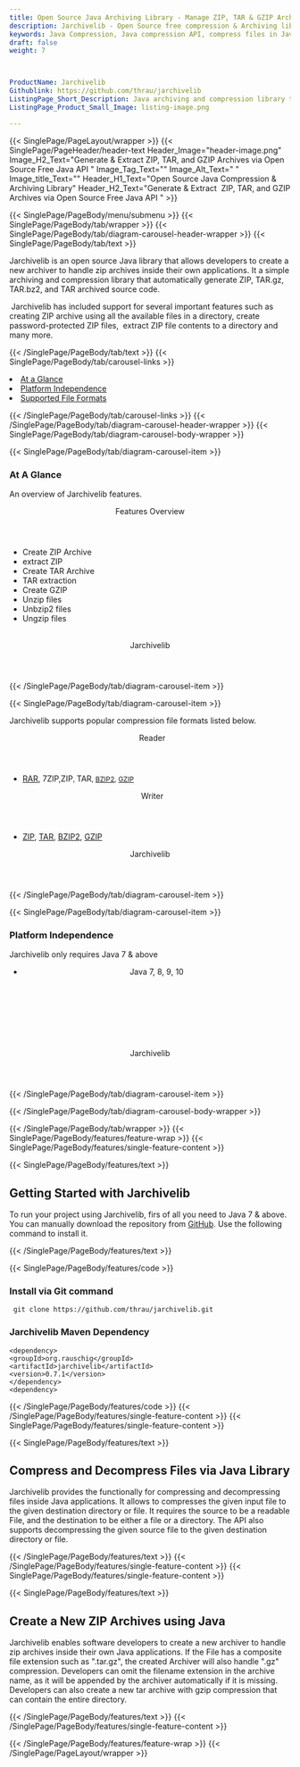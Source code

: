 ```yaml
---
title: Open Source Java Archiving Library - Manage ZIP, TAR & GZIP Archives
description: Jarchivelib - Open Source free compression & Archiving library for Java developers. Compress & Decompress ZIP, TAR, JAR & GZIP Archives via Java API.
keywords: Java Compression, Java compression API, compress files in Java, decompress files Java,  JAR Java Archive, Java 7-zip, Java GZip library, Java  BZip2, Java BZip2,  Java Zip programming, Java RAR Archive, Java TAR, create  ZIP archive, Java compression Library, Open Source Java Library
draft: false
weight: 7



ProductName: Jarchivelib
Githublink: https://github.com/thrau/jarchivelib
ListingPage_Short_Description: Java archiving and compression library that automatically generates zip, tar.gz and tar archived source code.
ListingPage_Product_Small_Image: listing-image.png 

---
```


{{< SinglePage/PageLayout/wrapper >}}
{{< SinglePage/PageHeader/header-text
Header_Image="header-image.png"
Image_H2_Text="Generate & Extract  ZIP, TAR, and GZIP Archives via Open Source Free Java API "
Image_Tag_Text=""
Image_Alt_Text=" "
Image_title_Text=""
Header_H1_Text="Open Source Java Compression & Archiving Library"
Header_H2_Text="Generate & Extract  ZIP, TAR, and GZIP Archives via Open Source Free Java API " >}}

{{< SinglePage/PageBody/menu/submenu >}}
{{< SinglePage/PageBody/tab/wrapper >}}
{{< SinglePage/PageBody/tab/diagram-carousel-header-wrapper >}}
{{< SinglePage/PageBody/tab/text >}}



<p>Jarchivelib is an open source Java library that allows developers to create a new archiver to handle zip archives inside their own applications. It a simple archiving and compression library that automatically generate ZIP, TAR.gz, TAR.bz2, and TAR archived source code.</p>
<p><strong> </strong>Jarchivelib has included support for several important features such as creating ZIP archive using all the available files in a directory, create password-protected ZIP files,  extract ZIP file contents to a directory and many more. </p>

{{< /SinglePage/PageBody/tab/text >}}
{{< SinglePage/PageBody/tab/carousel-links >}}

<li data-target="#diagramcarousel" data-slide-to="0"><a href="#">At a Glance</a></li>
<li data-target="#diagramcarousel" data-slide-to="2"><a href="#">Platform Independence</a></li>
<li data-target="#diagramcarousel" data-slide-to="1"><a class="activetab" href="#">Supported File Formats</a></li>


{{< /SinglePage/PageBody/tab/carousel-links >}}
{{< /SinglePage/PageBody/tab/diagram-carousel-header-wrapper >}}
{{< SinglePage/PageBody/tab/diagram-carousel-body-wrapper >}}

{{< SinglePage/PageBody/tab/diagram-carousel-item >}}
<h3>At A Glance</h3>
<p>An overview of Jarchivelib features.</p>
<div class="diagram1 d1-poi">
<div class="d1-row">
<div class="d1-col d1-left"><header>Features Overview</header>
<ul>
<li>Create ZIP Archive</li>
<li>extract ZIP</li>
<li>Create TAR Archive</li>
<li>TAR extraction</li>
<li>Create GZIP</li>
<li>Unzip files</li>
<li>Unbzip2 files</li>
<li>Ungzip files</li>
</ul>
</div>
<!--/left-->
<div class="d1-col d1-right"> </div>
</div>
<div class="d1-logo" style="border: none;"><!--<img src='listing-image.png' alt="Compression APIs for .NET" />--><header>Jarchivelib</header><footer><small></small></footer></div>
<!--/logo--></div>
<!--/diagram1-->
{{< /SinglePage/PageBody/tab/diagram-carousel-item >}}

{{< SinglePage/PageBody/tab/diagram-carousel-item >}}
<p>Jarchivelib supports popular compression file formats listed below.</p>
<div class="diagram1 d2  d1-poi">
<div class="d1-row">
<div class="d1-col d1-left"><header><i class="fa fa-arrows-v "> </i> Reader</header>
<ul>
<li><a href="https://docs.fileformat.com/compression/rar/">RAR</a>, 7ZIP,ZIP<span style="font-size: 12.16px;">, </span>TAR<span style="font-size: 12.16px;">, </span><a style="font-size: 12.16px;" href="https://docs.fileformat.com/compression/bz2/">BZIP2</a><span style="font-size: 12.16px;">, </span><a style="font-size: 12.16px;" href="https://docs.fileformat.com/compression/gz/">GZIP</a></li>
</ul>
</div>
<!--/left-->
<div class="d1-col d1-right"><header><i class="fa  fa-long-arrow-down"> </i> Writer</header>
<ul>
<li><a href="https://docs.fileformat.com/compression/zip/">ZIP</a>, <a href="https://docs.fileformat.com/compression/tar/">TAR</a>, <a href="https://docs.fileformat.com/compression/bz2/">BZIP2</a>, <a href="https://docs.fileformat.com/compression/gz/">GZIP</a></li>
</ul>
</div>
<!--/right--></div>
<!--/row-->
<div class="d1-logo" style="border: none;"><!--<img src='listing-image.png' alt="Compression APIs for .NET" />--><header>Jarchivelib</header><footer><small></small></footer></div>
<!--/logo--></div>
<!--/diagram2-->
{{< /SinglePage/PageBody/tab/diagram-carousel-item >}}

{{< SinglePage/PageBody/tab/diagram-carousel-item >}}
<h3>Platform Independence</h3>
<p>Jarchivelib only requires Java 7 & above</p>
<div class="diagram1 d1-poi">
<div class="d1-row">
<div class="d1-col d1-left"><header>
<ul>
<li>Java 7, 8, 9, 10</li>
</ul>
</header><header> </header></div>
<!--/right--></div>
<!--/row-->
<div class="d1-logo" style="border: none;"><!--<img src='listing-image.png' alt="Compression APIs for .NET" />--><header>Jarchivelib</header><footer><small></small></footer></div>
<!--/logo--></div>
<!--/diagram2 -->
{{< /SinglePage/PageBody/tab/diagram-carousel-item >}}

{{< /SinglePage/PageBody/tab/diagram-carousel-body-wrapper >}}

{{< /SinglePage/PageBody/tab/wrapper >}}
{{< SinglePage/PageBody/features/feature-wrap >}}
{{< SinglePage/PageBody/features/single-feature-content >}}

{{< SinglePage/PageBody/features/text >}}
<h2 class="h2title">Getting Started with Jarchivelib</h2>
<p>To run your project using Jarchivelib, firs of all you need to Java 7 & above. You can manually download the repository from <a href="https://github.com/thrau/jarchivelib/">GitHub</a>. Use the following command to install it.</p>
{{< /SinglePage/PageBody/features/text >}}

{{< SinglePage/PageBody/features/code >}}
<h3>Install via Git command</h3>
<pre><code class="html"> git clone https://github.com/thrau/jarchivelib.git  <br></code></pre>
<h3>Jarchivelib Maven Dependency</h3>
<pre><code class="html">&lt;dependency&gt;
&lt;groupId&gt;org.rauschig&lt;/groupId&gt;
&lt;artifactId&gt;jarchivelib&lt;/artifactId&gt;
&lt;version&gt;0.7.1&lt;/version&gt;
&lt;/dependency&gt;
&lt;dependency&gt;<br></code></pre>


{{< /SinglePage/PageBody/features/code >}}
{{< /SinglePage/PageBody/features/single-feature-content >}}
{{< SinglePage/PageBody/features/single-feature-content >}}

{{< SinglePage/PageBody/features/text >}}
<h2 class="h2title">Compress and Decompress Files via Java Library</h2>
<p>Jarchivelib provides the functionally for compressing and decompressing files inside Java applications. It allows to compresses the given input file to the given destination directory or file. It requires the source to be a readable File, and the destination to be either a file or a directory. The API also supports decompressing the given source file to the given destination directory or file.</p>

{{< /SinglePage/PageBody/features/text >}}
{{< /SinglePage/PageBody/features/single-feature-content >}}
{{< SinglePage/PageBody/features/single-feature-content >}}

{{< SinglePage/PageBody/features/text >}}
<h2 class="h2title">Create a New ZIP Archives using Java</h2>
<p>Jarchivelib enables software developers to create a new archiver to handle zip archives inside their own Java applications. If the File has a composite file extension such as ".tar.gz", the created Archiver will also handle ".gz" compression. Developers can omit the filename extension in the archive name, as it will be appended by the archiver automatically if it is missing. Developers can also create a new tar archive with gzip compression that can contain the entire directory.</p>

{{< /SinglePage/PageBody/features/text >}}
{{< /SinglePage/PageBody/features/single-feature-content >}}

{{< /SinglePage/PageBody/features/feature-wrap >}}
{{< /SinglePage/PageLayout/wrapper >}}